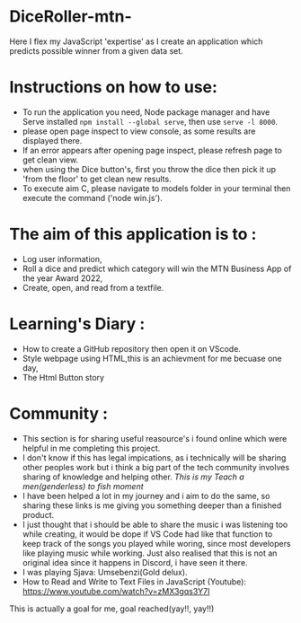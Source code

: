 # DiceRoller-mtn-
Here I flex my JavaScript 'expertise' as I create an application which predicts possible winner from a  given data set.

# Instructions on how to use:
- To run the application you need, Node package manager and have Serve installed `npm install --global serve`, then use `serve -l 8000`.
- please open page inspect to view console, as some results are displayed there.
- If an error appears after opening page inspect, please refresh page to get clean view.
- when using the Dice button's, first you throw the dice then pick it up 'from the floor' to get clean new results.
- To execute aim C, please navigate to models folder in your terminal then execute the command ('node win.js').

# The aim of this application is to :
- Log user information, 
- Roll a dice and predict which category will win the MTN Business App of the year Award 2022, 
- Create, open, and read from a textfile.

# Learning's Diary :
- How to create a GitHub repository then open it on VScode.
- Style webpage using HTML,this is an achievment for me becuase one day,
- The Html Button story

# Community :
- This section is for sharing useful reasource's i found online which were helpful in me completing this project.
- I don't know if this has legal impications, as i technically will be sharing other peoples work but i think a big part of the tech community involves sharing of knowledge and helping other. 
*This is my Teach a men(genderless) to fish moment*
- I have been helped a lot in my journey and i aim to do the same, so sharing these links is me giving you something deeper than a finished product.
- I just thought that i should be able to share the music i was listening too while creating, it would be dope if VS Code had like that function to keep track of the songs you played while woring, since most developers like playing music while working. Just also realised that this is not an original idea since it happens in Discord, i have seen it there. 
- I was playing Sjava: Umsebenzi(Gold delux).
- How to Read and Write to Text Files in JavaScript (Youtube): https://www.youtube.com/watch?v=zMX3gqs3Y7I

This is actually a goal for me, goal reached(yay!!, yay!!)
